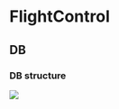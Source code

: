 # FlightControl

## DB

### DB structure
![](https://github.com/eyalgolan/FlightControl/tree/master/img/dbStructure.png)
